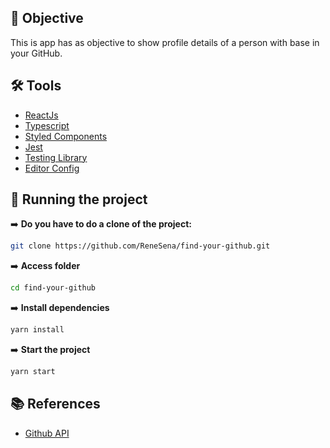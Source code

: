 ## 🎯 Objective

This is app has as objective to show profile details of a person with base in your GitHub.

## 🛠️ Tools

- [ReactJs](https://pt-br.reactjs.org/)
- [Typescript](https://www.typescriptlang.org/)
- [Styled Components](https://styled-components.com/)
- [Jest](https://jestjs.io/pt-BR/)
- [Testing Library](https://testing-library.com/)
- [Editor Config](https://editorconfig.org/)

## 🚀 Running the project

➡️ **Do you have to do a clone of the project:**
```bash
git clone https://github.com/ReneSena/find-your-github.git
```
➡️ **Access folder**
```bash
cd find-your-github
```
➡️ **Install dependencies**
```bash
yarn install
```
➡️ **Start the project**
```bash
yarn start
```

## 📚 References

- [Github API](https://docs.github.com/en)
